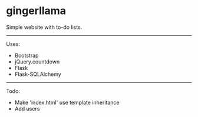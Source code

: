 # gingerllama
Simple website with to-do lists.
___
Uses:
* Bootstrap
* jQuery.countdown
* Flask
* Flask-SQLAlchemy


___
Todo:
* Make 'index.html' use template inheritance
* ~~Add users~~
